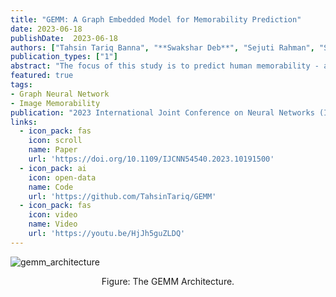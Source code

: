 ```yaml
---
title: "GEMM: A Graph Embedded Model for Memorability Prediction"
date: 2023-06-18
publishDate:  2023-06-18
authors: ["Tahsin Tariq Banna", "**Swakshar Deb**", "Sejuti Rahman", "Shafin Rahman"]
publication_types: ["1"]
abstract: "The focus of this study is to predict human memorability - a person's ability to remember previously seen images or objects. Although recent works have employed deep learning-based approaches to address the problem, they do not utilize spatial structural information within the images. This work investigates Graph Convolutional Networks (GCNs) and Graph Attention Networks (GATs) to approach the problem. The object-centric features within the images are extracted using deep CNN-based models, which contain the structural information of the image. A generic baseline model is created and improved upon iteratively through structural data by constructing graphs and attention mechanisms on the graph edge connections. The constructed graph nodes represent the objects within the image, and the edge connections between the nodes represent the spatial relation to the objects. These graph embeddings are used to train our proposed Graph Embedded Memorability Model (GEMM), which shows significant improvements from the baseline as the attention improves the edge connections of the graph nodes. The model is then evaluated on the LaMem, SUN memorability, and FIGRIM datasets. Although existing state-of-the-art models perform well on one or two datasets, the proposed model generalizes over all three datasets with a Spearman's rank correlation of 0.71 on LaMem, 0.69 on SUN memorability, and 0.59 on the FIGRIM dataset. This model achieves a new state-of-the-art performance compared to the existing literature."
featured: true
tags:
- Graph Neural Network
- Image Memorability
publication: "2023 International Joint Conference on Neural Networks (IJCNN)"
links:
  - icon_pack: fas
    icon: scroll
    name: Paper
    url: 'https://doi.org/10.1109/IJCNN54540.2023.10191500'
  - icon_pack: ai
    icon: open-data
    name: Code
    url: 'https://github.com/TahsinTariq/GEMM'
  - icon_pack: fas
    icon: video
    name: Video
    url: 'https://youtu.be/HjJh5guZLDQ'
---
```


![gemm_architecture](https://user-images.githubusercontent.com/62146852/232325513-e9de077e-49d3-4ce0-b090-6360054c55ca.png)
<p style="text-align:center"> Figure: The GEMM Architecture. </p>